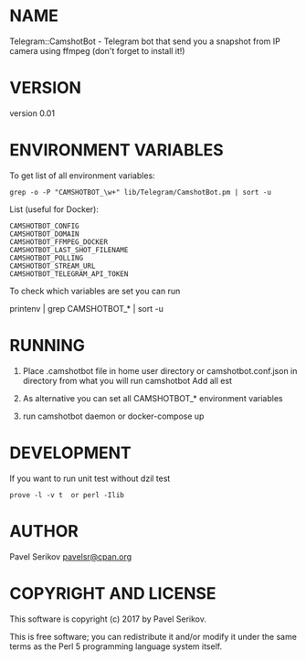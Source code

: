 # NAME

Telegram::CamshotBot - Telegram bot that send you a snapshot from IP camera using ffmpeg (don't forget to install it!)

# VERSION

version 0.01

# ENVIRONMENT VARIABLES

To get list of all environment variables:

    grep -o -P "CAMSHOTBOT_\w+" lib/Telegram/CamshotBot.pm | sort -u

List (useful for Docker):

    CAMSHOTBOT_CONFIG
    CAMSHOTBOT_DOMAIN
    CAMSHOTBOT_FFMPEG_DOCKER
    CAMSHOTBOT_LAST_SHOT_FILENAME
    CAMSHOTBOT_POLLING
    CAMSHOTBOT_STREAM_URL
    CAMSHOTBOT_TELEGRAM_API_TOKEN

To check which variables are set you can run

printenv | grep CAMSHOTBOT\_\* | sort -u

# RUNNING

1) Place .camshotbot file in home user directory or camshotbot.conf.json in directory from what you will run camshotbot
Add all est

2) As alternative you can set all CAMSHOTBOT\_\* environment variables

3) run camshotbot daemon or docker-compose up

# DEVELOPMENT

If you want to run unit test without dzil test

    prove -l -v t  or perl -Ilib

# AUTHOR

Pavel Serikov <pavelsr@cpan.org>

# COPYRIGHT AND LICENSE

This software is copyright (c) 2017 by Pavel Serikov.

This is free software; you can redistribute it and/or modify it under
the same terms as the Perl 5 programming language system itself.
